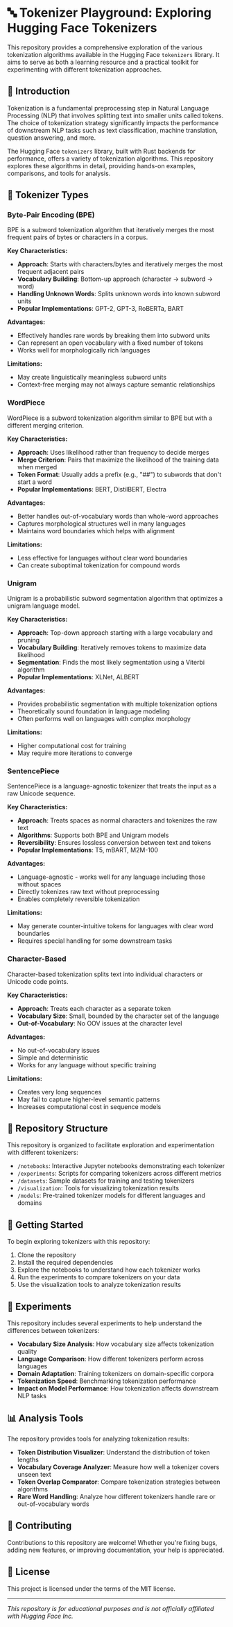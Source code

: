 # 🔤 Tokenizer Playground: Exploring Hugging Face Tokenizers

This repository provides a comprehensive exploration of the various tokenization algorithms available in the Hugging Face `tokenizers` library. It aims to serve as both a learning resource and a practical toolkit for experimenting with different tokenization approaches.

## 🌟 Introduction

Tokenization is a fundamental preprocessing step in Natural Language Processing (NLP) that involves splitting text into smaller units called tokens. The choice of tokenization strategy significantly impacts the performance of downstream NLP tasks such as text classification, machine translation, question answering, and more.

The Hugging Face `tokenizers` library, built with Rust backends for performance, offers a variety of tokenization algorithms. This repository explores these algorithms in detail, providing hands-on examples, comparisons, and tools for analysis.

## 🧩 Tokenizer Types

### Byte-Pair Encoding (BPE)

BPE is a subword tokenization algorithm that iteratively merges the most frequent pairs of bytes or characters in a corpus.

**Key Characteristics:**
- **Approach**: Starts with characters/bytes and iteratively merges the most frequent adjacent pairs
- **Vocabulary Building**: Bottom-up approach (character → subword → word)
- **Handling Unknown Words**: Splits unknown words into known subword units
- **Popular Implementations**: GPT-2, GPT-3, RoBERTa, BART

**Advantages:**
- Effectively handles rare words by breaking them into subword units
- Can represent an open vocabulary with a fixed number of tokens
- Works well for morphologically rich languages

**Limitations:**
- May create linguistically meaningless subword units
- Context-free merging may not always capture semantic relationships

### WordPiece

WordPiece is a subword tokenization algorithm similar to BPE but with a different merging criterion.

**Key Characteristics:**
- **Approach**: Uses likelihood rather than frequency to decide merges
- **Merge Criterion**: Pairs that maximize the likelihood of the training data when merged
- **Token Format**: Usually adds a prefix (e.g., "##") to subwords that don't start a word
- **Popular Implementations**: BERT, DistilBERT, Electra

**Advantages:**
- Better handles out-of-vocabulary words than whole-word approaches
- Captures morphological structures well in many languages
- Maintains word boundaries which helps with alignment

**Limitations:**
- Less effective for languages without clear word boundaries
- Can create suboptimal tokenization for compound words

### Unigram

Unigram is a probabilistic subword segmentation algorithm that optimizes a unigram language model.

**Key Characteristics:**
- **Approach**: Top-down approach starting with a large vocabulary and pruning
- **Vocabulary Building**: Iteratively removes tokens to maximize data likelihood
- **Segmentation**: Finds the most likely segmentation using a Viterbi algorithm
- **Popular Implementations**: XLNet, ALBERT

**Advantages:**
- Provides probabilistic segmentation with multiple tokenization options
- Theoretically sound foundation in language modeling
- Often performs well on languages with complex morphology

**Limitations:**
- Higher computational cost for training
- May require more iterations to converge

### SentencePiece

SentencePiece is a language-agnostic tokenizer that treats the input as a raw Unicode sequence.

**Key Characteristics:**
- **Approach**: Treats spaces as normal characters and tokenizes the raw text
- **Algorithms**: Supports both BPE and Unigram models
- **Reversibility**: Ensures lossless conversion between text and tokens
- **Popular Implementations**: T5, mBART, M2M-100

**Advantages:**
- Language-agnostic - works well for any language including those without spaces
- Directly tokenizes raw text without preprocessing
- Enables completely reversible tokenization

**Limitations:**
- May generate counter-intuitive tokens for languages with clear word boundaries
- Requires special handling for some downstream tasks

### Character-Based

Character-based tokenization splits text into individual characters or Unicode code points.

**Key Characteristics:**
- **Approach**: Treats each character as a separate token
- **Vocabulary Size**: Small, bounded by the character set of the language
- **Out-of-Vocabulary**: No OOV issues at the character level

**Advantages:**
- No out-of-vocabulary issues
- Simple and deterministic
- Works for any language without specific training

**Limitations:**
- Creates very long sequences
- May fail to capture higher-level semantic patterns
- Increases computational cost in sequence models

## 📁 Repository Structure

This repository is organized to facilitate exploration and experimentation with different tokenizers:

- `/notebooks`: Interactive Jupyter notebooks demonstrating each tokenizer
- `/experiments`: Scripts for comparing tokenizers across different metrics
- `/datasets`: Sample datasets for training and testing tokenizers
- `/visualization`: Tools for visualizing tokenization results
- `/models`: Pre-trained tokenizer models for different languages and domains

## 🚀 Getting Started

To begin exploring tokenizers with this repository:

1. Clone the repository
2. Install the required dependencies
3. Explore the notebooks to understand how each tokenizer works
4. Run the experiments to compare tokenizers on your data
5. Use the visualization tools to analyze tokenization results

## 🧪 Experiments

This repository includes several experiments to help understand the differences between tokenizers:

- **Vocabulary Size Analysis**: How vocabulary size affects tokenization quality
- **Language Comparison**: How different tokenizers perform across languages
- **Domain Adaptation**: Training tokenizers on domain-specific corpora
- **Tokenization Speed**: Benchmarking tokenization performance
- **Impact on Model Performance**: How tokenization affects downstream NLP tasks

## 📊 Analysis Tools

The repository provides tools for analyzing tokenization results:

- **Token Distribution Visualizer**: Understand the distribution of token lengths
- **Vocabulary Coverage Analyzer**: Measure how well a tokenizer covers unseen text
- **Token Overlap Comparator**: Compare tokenization strategies between algorithms
- **Rare Word Handling**: Analyze how different tokenizers handle rare or out-of-vocabulary words

## 🤝 Contributing

Contributions to this repository are welcome! Whether you're fixing bugs, adding new features, or improving documentation, your help is appreciated.

## 📜 License

This project is licensed under the terms of the MIT license.

---

*This repository is for educational purposes and is not officially affiliated with Hugging Face Inc.*
